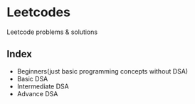 # Leetcodes

Leetcode problems & solutions

## Index

- Beginners(just basic programming concepts without DSA)
- Basic DSA
- Intermediate DSA
- Advance DSA
